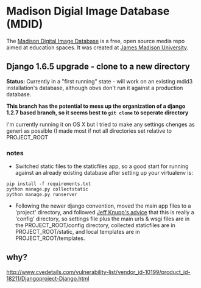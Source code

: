 # Madison Digial Image Database (MDID)

The [Madison Digital Image Database](http://mdid.org/) is a free, open source media repo aimed at education spaces.
It was created at [James Madison University](http://www.jmu.edu).

## Django 1.6.5 upgrade - clone to a new directory

**Status:** Currently in a "first running" state - will work on an existing mdid3 installation's database, although obvs don't run it against a production database.

**This branch has the potential to mess up the organization of a django 1.2.7 based branch, so it seems best to `git clone` to seperate directory**

I'm currently running it on OS X but I tried to make any settings chenges as generi as possible (I made most if not all directories set relative to PROJECT_ROOT

### notes

- Switched static files to the staticfiles app, so a good start for running against an already existing database after setting up your virtualenv is:
``` shell 
pip install -f requirements.txt
python manage.py collectstatic
python manage.py runserver
``` 
- Following the newer django convention, moved the main app files to a 'project' directory, and followed [Jeff Knupp's advice](http://www.jeffknupp.com/blog/2013/12/18/starting-a-django-16-project-the-right-way/) that this is really a 'config' directory, so settings file plus the main urls & wsgi files are in the PROJECT_ROOT/config directory, collected staticfiles are in PROJECT_ROOT/static, and local templates are in PROJECT_ROOT/templates.


## why?

http://www.cvedetails.com/vulnerability-list/vendor_id-10199/product_id-18211/Djangoproject-Django.html
